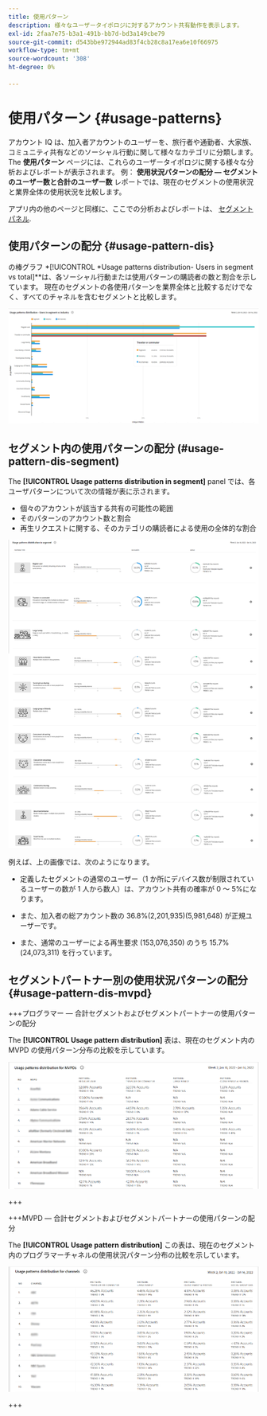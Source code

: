 ```yaml
---
title: 使用パターン
description: 様々なユーザータイポロジに対するアカウント共有動作を表示します。
exl-id: 2faa7e75-b3a1-491b-bb7d-bd3a149cbe79
source-git-commit: d543bbe972944ad83f4cb28c8a17ea6e10f66975
workflow-type: tm+mt
source-wordcount: '308'
ht-degree: 0%

---
```


# 使用パターン {#usage-patterns}

アカウント IQ は、加入者アカウントのユーザーを、旅行者や通勤者、大家族、コミュニティ共有などのソーシャル行動に関して様々なカテゴリに分類します。 The **使用パターン** ページには、これらのユーザータイポロジに関する様々な分析およびレポートが表示されます。 例： **使用状況パターンの配分 — セグメントのユーザー数と合計のユーザー数** レポートでは、現在のセグメントの使用状況と業界全体の使用状況を比較します。

アプリ内の他のページと同様に、ここでの分析およびレポートは、 [セグメントパネル](/help/accountiq/segments-timeframe.md).

## 使用パターンの配分 {#usage-pattern-dis}

の棒グラフ *[!UICONTROL *Usage patterns distribution- Users in segment vs total]**は、各ソーシャル行動または使用パターンの購読者の数と割合を示しています。 現在のセグメントの各使用パターンを業界全体と比較するだけでなく、すべてのチャネルを含むセグメントと比較します。

![](assets/segment-users-industry.png)

## セグメント内の使用パターンの配分 (#usage-pattern-dis-segment)

The **[!UICONTROL Usage patterns distribution in segment]** panel では、各ユーザパターンについて次の情報が表に示されます。

* 個々のアカウントが該当する共有の可能性の範囲
* そのパターンのアカウント数と割合
* 再生リクエストに関する、そのカテゴリの購読者による使用の全体的な割合

![](assets/usage-pattern-segmentwise.png)

例えば、上の画像では、次のようになります。

* 定義したセグメントの通常のユーザー（1 か所にデバイス数が制限されているユーザーの数が 1 人から数人）は、アカウント共有の確率が 0 ～ 5%になります。

* また、加入者の総アカウント数の 36.8%(2,201,935)(5,981,648) が正規ユーザーです。

* また、通常のユーザーによる再生要求 (153,076,350) のうち 15.7%(24,073,311) を行っています。

## セグメントパートナー別の使用状況パターンの配分 {#usage-pattern-dis-mvpd}

+++プログラマー — 合計セグメントおよびセグメントパートナーの使用パターンの配分

The **[!UICONTROL Usage pattern distribution]** 表は、現在のセグメント内の MVPD の使用パターン分布の比較を示しています。

![](assets/usage-patterns-mvpdwise.png)

+++

+++MVPD — 合計セグメントおよびセグメントパートナーの使用パターンの配分

The **[!UICONTROL Usage pattern distribution]** この表は、現在のセグメント内のプログラマーチャネルの使用状況パターン分布の比較を示しています。

![](assets/usage-patterns-programmerwise.png)

+++
